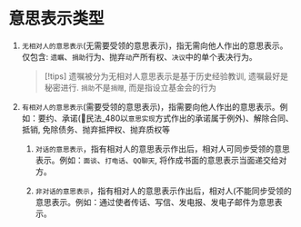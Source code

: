 
# 意思表示类型

1. `无相对人的意思表示`(无需要受领的意思表示)，指无需向他人作出的意思表示。仅包含: `遗瞩`、`捐助`行为、抛弃`动`产所有权、`决议`中的单个表决行为。

    > [!tips]
    > 遗嘱被分为无相对人意思表示是基于历史经验教训, 遗嘱最好是秘密进行. `捐助`不是`捐赠`, 而是指设立基金会的行为

2. `有相对人的意思表示`(需要受领的意思表示)，指需要向他人作出的意思表示。例如：要约、承诺(🚪民法_480以`意思实现`方式作出的承诺属于例外)、解除合同、抵销, 免除债务、抛弃抵押权、抛弃质权等

    1. `对话的意思表示`，指有相对人的意思表示作出后，相对人可同步受领的意思表示。例如：`面谈`、`打电话`、`QQ聊天`, 将作成书面的意思表示当面递交给对方。

    2. `非对话的意思表示`，指有相对人的意思表示作出后，相对人(不能同步受领的意思表示。例如：通过使者传话、写信、发电报、发电子邮件为意思表示。
